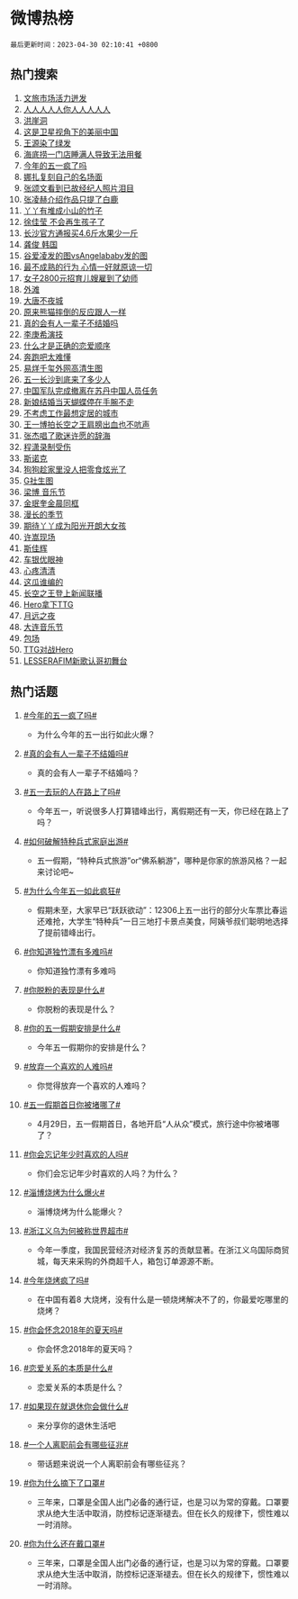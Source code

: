# 微博热榜

`最后更新时间：2023-04-30 02:10:41 +0800`

## 热门搜索

1. [文旅市场活力迸发](https://m.weibo.cn/search?containerid=100103type%3D1%26t%3D10%26q%3D%23%E6%96%87%E6%97%85%E5%B8%82%E5%9C%BA%E6%B4%BB%E5%8A%9B%E8%BF%B8%E5%8F%91%23&stream_entry_id=51&isnewpage=1&extparam=seat%3D1%26c_type%3D51%26dgr%3D0%26cate%3D10103%26filter_type%3Drealtimehot%26stream_entry_id%3D51%26pos%3D0%26display_time%3D1682791839%26pre_seqid%3D168279183954802715345&luicode=10000011&lfid=106003type%253D25%2526t%253D3%2526disable_hot%253D1%2526filter_type%253Drealtimehot)
1. [人人人人人你人人人人人](https://m.weibo.cn/search?containerid=100103type%3D1%26t%3D10%26q%3D%23%E4%BA%BA%E4%BA%BA%E4%BA%BA%E4%BA%BA%E4%BA%BA%E4%BD%A0%E4%BA%BA%E4%BA%BA%E4%BA%BA%E4%BA%BA%E4%BA%BA%23&stream_entry_id=31&isnewpage=1&extparam=seat%3D1%26realpos%3D1%26flag%3D2%26band_rank%3D1%26lcate%3D5001%26stream_entry_id%3D31%26filter_type%3Drealtimehot%26q%3D%2523%25E4%25BA%25BA%25E4%25BA%25BA%25E4%25BA%25BA%25E4%25BA%25BA%25E4%25BA%25BA%25E4%25BD%25A0%25E4%25BA%25BA%25E4%25BA%25BA%25E4%25BA%25BA%25E4%25BA%25BA%25E4%25BA%25BA%2523%26dgr%3D0%26pos%3D0%26cate%3D5001%26c_type%3D31%26display_time%3D1682791839%26pre_seqid%3D168279183954802715345&luicode=10000011&lfid=106003type%253D25%2526t%253D3%2526disable_hot%253D1%2526filter_type%253Drealtimehot)
1. [洪崖洞](https://m.weibo.cn/search?containerid=100103type%3D1%26t%3D10%26q%3D%E6%B4%AA%E5%B4%96%E6%B4%9E&stream_entry_id=31&isnewpage=1&extparam=seat%3D1%26realpos%3D2%26flag%3D2%26band_rank%3D2%26lcate%3D5001%26stream_entry_id%3D31%26filter_type%3Drealtimehot%26q%3D%25E6%25B4%25AA%25E5%25B4%2596%25E6%25B4%259E%26dgr%3D0%26pos%3D1%26cate%3D5001%26c_type%3D31%26display_time%3D1682791839%26pre_seqid%3D168279183954802715345&luicode=10000011&lfid=106003type%253D25%2526t%253D3%2526disable_hot%253D1%2526filter_type%253Drealtimehot)
1. [这是卫星视角下的美丽中国](https://m.weibo.cn/search?containerid=100103type%3D1%26t%3D10%26q%3D%23%E8%BF%99%E6%98%AF%E5%8D%AB%E6%98%9F%E8%A7%86%E8%A7%92%E4%B8%8B%E7%9A%84%E7%BE%8E%E4%B8%BD%E4%B8%AD%E5%9B%BD%23&stream_entry_id=31&isnewpage=1&extparam=seat%3D1%26realpos%3D3%26flag%3D0%26band_rank%3D3%26lcate%3D5001%26stream_entry_id%3D31%26filter_type%3Drealtimehot%26q%3D%2523%25E8%25BF%2599%25E6%2598%25AF%25E5%258D%25AB%25E6%2598%259F%25E8%25A7%2586%25E8%25A7%2592%25E4%25B8%258B%25E7%259A%2584%25E7%25BE%258E%25E4%25B8%25BD%25E4%25B8%25AD%25E5%259B%25BD%2523%26dgr%3D0%26pos%3D2%26cate%3D5001%26c_type%3D31%26display_time%3D1682791839%26pre_seqid%3D168279183954802715345&luicode=10000011&lfid=106003type%253D25%2526t%253D3%2526disable_hot%253D1%2526filter_type%253Drealtimehot)
1. [王源染了绿发](https://m.weibo.cn/search?containerid=100103type%3D1%26t%3D10%26q%3D%23%E7%8E%8B%E6%BA%90%E6%9F%93%E4%BA%86%E7%BB%BF%E5%8F%91%23&stream_entry_id=31&isnewpage=1&extparam=seat%3D1%26realpos%3D4%26flag%3D16%26band_rank%3D4%26lcate%3D5001%26stream_entry_id%3D31%26filter_type%3Drealtimehot%26q%3D%2523%25E7%258E%258B%25E6%25BA%2590%25E6%259F%2593%25E4%25BA%2586%25E7%25BB%25BF%25E5%258F%2591%2523%26dgr%3D0%26pos%3D3%26cate%3D5001%26c_type%3D31%26display_time%3D1682791839%26pre_seqid%3D168279183954802715345&luicode=10000011&lfid=106003type%253D25%2526t%253D3%2526disable_hot%253D1%2526filter_type%253Drealtimehot)
1. [海底捞一门店睡满人导致无法用餐](https://m.weibo.cn/search?containerid=100103type%3D1%26t%3D10%26q%3D%23%E6%B5%B7%E5%BA%95%E6%8D%9E%E4%B8%80%E9%97%A8%E5%BA%97%E7%9D%A1%E6%BB%A1%E4%BA%BA%E5%AF%BC%E8%87%B4%E6%97%A0%E6%B3%95%E7%94%A8%E9%A4%90%23&stream_entry_id=31&isnewpage=1&extparam=seat%3D1%26realpos%3D5%26flag%3D2%26band_rank%3D5%26lcate%3D5001%26stream_entry_id%3D31%26filter_type%3Drealtimehot%26q%3D%2523%25E6%25B5%25B7%25E5%25BA%2595%25E6%258D%259E%25E4%25B8%2580%25E9%2597%25A8%25E5%25BA%2597%25E7%259D%25A1%25E6%25BB%25A1%25E4%25BA%25BA%25E5%25AF%25BC%25E8%2587%25B4%25E6%2597%25A0%25E6%25B3%2595%25E7%2594%25A8%25E9%25A4%2590%2523%26dgr%3D0%26pos%3D4%26cate%3D5001%26c_type%3D31%26display_time%3D1682791839%26pre_seqid%3D168279183954802715345&luicode=10000011&lfid=106003type%253D25%2526t%253D3%2526disable_hot%253D1%2526filter_type%253Drealtimehot)
1. [今年的五一疯了吗](https://m.weibo.cn/search?containerid=100103type%3D1%26t%3D10%26q%3D%23%E4%BB%8A%E5%B9%B4%E7%9A%84%E4%BA%94%E4%B8%80%E7%96%AF%E4%BA%86%E5%90%97%23&stream_entry_id=31&isnewpage=1&extparam=seat%3D1%26realpos%3D6%26flag%3D16%26band_rank%3D6%26lcate%3D5001%26stream_entry_id%3D31%26filter_type%3Drealtimehot%26q%3D%2523%25E4%25BB%258A%25E5%25B9%25B4%25E7%259A%2584%25E4%25BA%2594%25E4%25B8%2580%25E7%2596%25AF%25E4%25BA%2586%25E5%2590%2597%2523%26dgr%3D0%26pos%3D5%26cate%3D5001%26c_type%3D31%26display_time%3D1682791839%26pre_seqid%3D168279183954802715345&luicode=10000011&lfid=106003type%253D25%2526t%253D3%2526disable_hot%253D1%2526filter_type%253Drealtimehot)
1. [娜扎复刻自己的名场面](https://m.weibo.cn/search?containerid=100103type%3D1%26t%3D10%26q%3D%23%E5%A8%9C%E6%89%8E%E5%A4%8D%E5%88%BB%E8%87%AA%E5%B7%B1%E7%9A%84%E5%90%8D%E5%9C%BA%E9%9D%A2%23&stream_entry_id=31&isnewpage=1&extparam=seat%3D1%26realpos%3D7%26flag%3D16%26band_rank%3D7%26lcate%3D5001%26stream_entry_id%3D31%26filter_type%3Drealtimehot%26q%3D%2523%25E5%25A8%259C%25E6%2589%258E%25E5%25A4%258D%25E5%2588%25BB%25E8%2587%25AA%25E5%25B7%25B1%25E7%259A%2584%25E5%2590%258D%25E5%259C%25BA%25E9%259D%25A2%2523%26dgr%3D0%26pos%3D6%26cate%3D5001%26c_type%3D31%26display_time%3D1682791839%26pre_seqid%3D168279183954802715345&luicode=10000011&lfid=106003type%253D25%2526t%253D3%2526disable_hot%253D1%2526filter_type%253Drealtimehot)
1. [张颂文看到已故经纪人照片泪目](https://m.weibo.cn/search?containerid=100103type%3D1%26t%3D10%26q%3D%23%E5%BC%A0%E9%A2%82%E6%96%87%E7%9C%8B%E5%88%B0%E5%B7%B2%E6%95%85%E7%BB%8F%E7%BA%AA%E4%BA%BA%E7%85%A7%E7%89%87%E6%B3%AA%E7%9B%AE%23&stream_entry_id=31&isnewpage=1&extparam=seat%3D1%26realpos%3D8%26flag%3D2%26band_rank%3D8%26lcate%3D5001%26stream_entry_id%3D31%26filter_type%3Drealtimehot%26q%3D%2523%25E5%25BC%25A0%25E9%25A2%2582%25E6%2596%2587%25E7%259C%258B%25E5%2588%25B0%25E5%25B7%25B2%25E6%2595%2585%25E7%25BB%258F%25E7%25BA%25AA%25E4%25BA%25BA%25E7%2585%25A7%25E7%2589%2587%25E6%25B3%25AA%25E7%259B%25AE%2523%26dgr%3D0%26pos%3D7%26cate%3D5001%26c_type%3D31%26display_time%3D1682791839%26pre_seqid%3D168279183954802715345&luicode=10000011&lfid=106003type%253D25%2526t%253D3%2526disable_hot%253D1%2526filter_type%253Drealtimehot)
1. [张凌赫介绍作品只提了白鹿](https://m.weibo.cn/search?containerid=100103type%3D1%26t%3D10%26q%3D%23%E5%BC%A0%E5%87%8C%E8%B5%AB%E4%BB%8B%E7%BB%8D%E4%BD%9C%E5%93%81%E5%8F%AA%E6%8F%90%E4%BA%86%E7%99%BD%E9%B9%BF%23&stream_entry_id=31&isnewpage=1&extparam=seat%3D1%26realpos%3D9%26flag%3D0%26band_rank%3D9%26lcate%3D5001%26stream_entry_id%3D31%26filter_type%3Drealtimehot%26q%3D%2523%25E5%25BC%25A0%25E5%2587%258C%25E8%25B5%25AB%25E4%25BB%258B%25E7%25BB%258D%25E4%25BD%259C%25E5%2593%2581%25E5%258F%25AA%25E6%258F%2590%25E4%25BA%2586%25E7%2599%25BD%25E9%25B9%25BF%2523%26dgr%3D0%26pos%3D8%26cate%3D5001%26c_type%3D31%26display_time%3D1682791839%26pre_seqid%3D168279183954802715345&luicode=10000011&lfid=106003type%253D25%2526t%253D3%2526disable_hot%253D1%2526filter_type%253Drealtimehot)
1. [丫丫有堆成小山的竹子](https://m.weibo.cn/search?containerid=100103type%3D1%26t%3D10%26q%3D%23%E4%B8%AB%E4%B8%AB%E6%9C%89%E5%A0%86%E6%88%90%E5%B0%8F%E5%B1%B1%E7%9A%84%E7%AB%B9%E5%AD%90%23&stream_entry_id=31&isnewpage=1&extparam=seat%3D1%26realpos%3D10%26flag%3D0%26band_rank%3D10%26lcate%3D5001%26stream_entry_id%3D31%26filter_type%3Drealtimehot%26q%3D%2523%25E4%25B8%25AB%25E4%25B8%25AB%25E6%259C%2589%25E5%25A0%2586%25E6%2588%2590%25E5%25B0%258F%25E5%25B1%25B1%25E7%259A%2584%25E7%25AB%25B9%25E5%25AD%2590%2523%26dgr%3D0%26pos%3D9%26cate%3D5001%26c_type%3D31%26display_time%3D1682791839%26pre_seqid%3D168279183954802715345&luicode=10000011&lfid=106003type%253D25%2526t%253D3%2526disable_hot%253D1%2526filter_type%253Drealtimehot)
1. [徐佳莹 不会再生孩子了](https://m.weibo.cn/search?containerid=100103type%3D1%26t%3D10%26q%3D%E5%BE%90%E4%BD%B3%E8%8E%B9+%E4%B8%8D%E4%BC%9A%E5%86%8D%E7%94%9F%E5%AD%A9%E5%AD%90%E4%BA%86&stream_entry_id=31&isnewpage=1&extparam=seat%3D1%26realpos%3D11%26flag%3D2%26band_rank%3D11%26lcate%3D5001%26stream_entry_id%3D31%26filter_type%3Drealtimehot%26q%3D%25E5%25BE%2590%25E4%25BD%25B3%25E8%258E%25B9%2520%25E4%25B8%258D%25E4%25BC%259A%25E5%2586%258D%25E7%2594%259F%25E5%25AD%25A9%25E5%25AD%2590%25E4%25BA%2586%26dgr%3D0%26pos%3D10%26cate%3D5001%26c_type%3D31%26display_time%3D1682791839%26pre_seqid%3D168279183954802715345&luicode=10000011&lfid=106003type%253D25%2526t%253D3%2526disable_hot%253D1%2526filter_type%253Drealtimehot)
1. [长沙官方通报买4.6斤水果少一斤](https://m.weibo.cn/search?containerid=100103type%3D1%26t%3D10%26q%3D%23%E9%95%BF%E6%B2%99%E5%AE%98%E6%96%B9%E9%80%9A%E6%8A%A5%E4%B9%B04.6%E6%96%A4%E6%B0%B4%E6%9E%9C%E5%B0%91%E4%B8%80%E6%96%A4%23&stream_entry_id=31&isnewpage=1&extparam=seat%3D1%26realpos%3D12%26flag%3D1%26band_rank%3D12%26lcate%3D5001%26stream_entry_id%3D31%26filter_type%3Drealtimehot%26q%3D%2523%25E9%2595%25BF%25E6%25B2%2599%25E5%25AE%2598%25E6%2596%25B9%25E9%2580%259A%25E6%258A%25A5%25E4%25B9%25B04.6%25E6%2596%25A4%25E6%25B0%25B4%25E6%259E%259C%25E5%25B0%2591%25E4%25B8%2580%25E6%2596%25A4%2523%26dgr%3D0%26pos%3D11%26cate%3D5001%26c_type%3D31%26display_time%3D1682791839%26pre_seqid%3D168279183954802715345&luicode=10000011&lfid=106003type%253D25%2526t%253D3%2526disable_hot%253D1%2526filter_type%253Drealtimehot)
1. [龚俊 韩国](https://m.weibo.cn/search?containerid=100103type%3D1%26t%3D10%26q%3D%E9%BE%9A%E4%BF%8A+%E9%9F%A9%E5%9B%BD&stream_entry_id=31&isnewpage=1&extparam=seat%3D1%26realpos%3D13%26flag%3D0%26band_rank%3D13%26lcate%3D5001%26stream_entry_id%3D31%26filter_type%3Drealtimehot%26q%3D%25E9%25BE%259A%25E4%25BF%258A%2520%25E9%259F%25A9%25E5%259B%25BD%26dgr%3D0%26pos%3D12%26cate%3D5001%26c_type%3D31%26display_time%3D1682791839%26pre_seqid%3D168279183954802715345&luicode=10000011&lfid=106003type%253D25%2526t%253D3%2526disable_hot%253D1%2526filter_type%253Drealtimehot)
1. [谷爱凌发的图vsAngelababy发的图](https://m.weibo.cn/search?containerid=100103type%3D1%26t%3D10%26q%3D%23%E8%B0%B7%E7%88%B1%E5%87%8C%E5%8F%91%E7%9A%84%E5%9B%BEvsAngelababy%E5%8F%91%E7%9A%84%E5%9B%BE%23&stream_entry_id=31&isnewpage=1&extparam=seat%3D1%26realpos%3D14%26flag%3D0%26band_rank%3D14%26lcate%3D5001%26stream_entry_id%3D31%26filter_type%3Drealtimehot%26q%3D%2523%25E8%25B0%25B7%25E7%2588%25B1%25E5%2587%258C%25E5%258F%2591%25E7%259A%2584%25E5%259B%25BEvsAngelababy%25E5%258F%2591%25E7%259A%2584%25E5%259B%25BE%2523%26dgr%3D0%26pos%3D13%26cate%3D5001%26c_type%3D31%26display_time%3D1682791839%26pre_seqid%3D168279183954802715345&luicode=10000011&lfid=106003type%253D25%2526t%253D3%2526disable_hot%253D1%2526filter_type%253Drealtimehot)
1. [最不成熟的行为 心情一好就原谅一切](https://m.weibo.cn/search?containerid=100103type%3D1%26t%3D10%26q%3D%E6%9C%80%E4%B8%8D%E6%88%90%E7%86%9F%E7%9A%84%E8%A1%8C%E4%B8%BA+%E5%BF%83%E6%83%85%E4%B8%80%E5%A5%BD%E5%B0%B1%E5%8E%9F%E8%B0%85%E4%B8%80%E5%88%87&stream_entry_id=31&isnewpage=1&extparam=seat%3D1%26realpos%3D15%26flag%3D0%26band_rank%3D15%26lcate%3D5001%26stream_entry_id%3D31%26filter_type%3Drealtimehot%26q%3D%25E6%259C%2580%25E4%25B8%258D%25E6%2588%2590%25E7%2586%259F%25E7%259A%2584%25E8%25A1%258C%25E4%25B8%25BA%2520%25E5%25BF%2583%25E6%2583%2585%25E4%25B8%2580%25E5%25A5%25BD%25E5%25B0%25B1%25E5%258E%259F%25E8%25B0%2585%25E4%25B8%2580%25E5%2588%2587%26dgr%3D0%26pos%3D14%26cate%3D5001%26c_type%3D31%26display_time%3D1682791839%26pre_seqid%3D168279183954802715345&luicode=10000011&lfid=106003type%253D25%2526t%253D3%2526disable_hot%253D1%2526filter_type%253Drealtimehot)
1. [女子2800元招育儿嫂雇到了幼师](https://m.weibo.cn/search?containerid=100103type%3D1%26t%3D10%26q%3D%23%E5%A5%B3%E5%AD%902800%E5%85%83%E6%8B%9B%E8%82%B2%E5%84%BF%E5%AB%82%E9%9B%87%E5%88%B0%E4%BA%86%E5%B9%BC%E5%B8%88%23&stream_entry_id=31&isnewpage=1&extparam=seat%3D1%26realpos%3D16%26flag%3D0%26band_rank%3D16%26lcate%3D5001%26stream_entry_id%3D31%26filter_type%3Drealtimehot%26q%3D%2523%25E5%25A5%25B3%25E5%25AD%25902800%25E5%2585%2583%25E6%258B%259B%25E8%2582%25B2%25E5%2584%25BF%25E5%25AB%2582%25E9%259B%2587%25E5%2588%25B0%25E4%25BA%2586%25E5%25B9%25BC%25E5%25B8%2588%2523%26dgr%3D0%26pos%3D15%26cate%3D5001%26c_type%3D31%26display_time%3D1682791839%26pre_seqid%3D168279183954802715345&luicode=10000011&lfid=106003type%253D25%2526t%253D3%2526disable_hot%253D1%2526filter_type%253Drealtimehot)
1. [外滩](https://m.weibo.cn/search?containerid=100103type%3D1%26t%3D10%26q%3D%E5%A4%96%E6%BB%A9&stream_entry_id=31&isnewpage=1&extparam=seat%3D1%26realpos%3D17%26flag%3D0%26band_rank%3D17%26lcate%3D5001%26stream_entry_id%3D31%26filter_type%3Drealtimehot%26q%3D%25E5%25A4%2596%25E6%25BB%25A9%26dgr%3D0%26pos%3D16%26cate%3D5001%26c_type%3D31%26display_time%3D1682791839%26pre_seqid%3D168279183954802715345&luicode=10000011&lfid=106003type%253D25%2526t%253D3%2526disable_hot%253D1%2526filter_type%253Drealtimehot)
1. [大唐不夜城](https://m.weibo.cn/search?containerid=100103type%3D1%26t%3D10%26q%3D%E5%A4%A7%E5%94%90%E4%B8%8D%E5%A4%9C%E5%9F%8E&stream_entry_id=31&isnewpage=1&extparam=seat%3D1%26realpos%3D18%26flag%3D0%26band_rank%3D18%26lcate%3D5001%26stream_entry_id%3D31%26filter_type%3Drealtimehot%26q%3D%25E5%25A4%25A7%25E5%2594%2590%25E4%25B8%258D%25E5%25A4%259C%25E5%259F%258E%26dgr%3D0%26pos%3D17%26cate%3D5001%26c_type%3D31%26display_time%3D1682791839%26pre_seqid%3D168279183954802715345&luicode=10000011&lfid=106003type%253D25%2526t%253D3%2526disable_hot%253D1%2526filter_type%253Drealtimehot)
1. [原来熊猫摔倒的反应跟人一样](https://m.weibo.cn/search?containerid=100103type%3D1%26t%3D10%26q%3D%E5%8E%9F%E6%9D%A5%E7%86%8A%E7%8C%AB%E6%91%94%E5%80%92%E7%9A%84%E5%8F%8D%E5%BA%94%E8%B7%9F%E4%BA%BA%E4%B8%80%E6%A0%B7&stream_entry_id=31&isnewpage=1&extparam=seat%3D1%26realpos%3D19%26flag%3D0%26band_rank%3D19%26lcate%3D5001%26stream_entry_id%3D31%26filter_type%3Drealtimehot%26q%3D%25E5%258E%259F%25E6%259D%25A5%25E7%2586%258A%25E7%258C%25AB%25E6%2591%2594%25E5%2580%2592%25E7%259A%2584%25E5%258F%258D%25E5%25BA%2594%25E8%25B7%259F%25E4%25BA%25BA%25E4%25B8%2580%25E6%25A0%25B7%26dgr%3D0%26pos%3D18%26cate%3D5001%26c_type%3D31%26display_time%3D1682791839%26pre_seqid%3D168279183954802715345&luicode=10000011&lfid=106003type%253D25%2526t%253D3%2526disable_hot%253D1%2526filter_type%253Drealtimehot)
1. [真的会有人一辈子不结婚吗](https://m.weibo.cn/search?containerid=100103type%3D1%26t%3D10%26q%3D%23%E7%9C%9F%E7%9A%84%E4%BC%9A%E6%9C%89%E4%BA%BA%E4%B8%80%E8%BE%88%E5%AD%90%E4%B8%8D%E7%BB%93%E5%A9%9A%E5%90%97%23&stream_entry_id=31&isnewpage=1&extparam=seat%3D1%26realpos%3D20%26flag%3D0%26band_rank%3D20%26lcate%3D5001%26stream_entry_id%3D31%26filter_type%3Drealtimehot%26q%3D%2523%25E7%259C%259F%25E7%259A%2584%25E4%25BC%259A%25E6%259C%2589%25E4%25BA%25BA%25E4%25B8%2580%25E8%25BE%2588%25E5%25AD%2590%25E4%25B8%258D%25E7%25BB%2593%25E5%25A9%259A%25E5%2590%2597%2523%26dgr%3D0%26pos%3D19%26cate%3D5001%26c_type%3D31%26display_time%3D1682791839%26pre_seqid%3D168279183954802715345&luicode=10000011&lfid=106003type%253D25%2526t%253D3%2526disable_hot%253D1%2526filter_type%253Drealtimehot)
1. [李庚希演技](https://m.weibo.cn/search?containerid=100103type%3D1%26t%3D10%26q%3D%E6%9D%8E%E5%BA%9A%E5%B8%8C%E6%BC%94%E6%8A%80&stream_entry_id=31&isnewpage=1&extparam=seat%3D1%26realpos%3D21%26flag%3D0%26band_rank%3D21%26lcate%3D5001%26stream_entry_id%3D31%26filter_type%3Drealtimehot%26q%3D%25E6%259D%258E%25E5%25BA%259A%25E5%25B8%258C%25E6%25BC%2594%25E6%258A%2580%26dgr%3D0%26pos%3D20%26cate%3D5001%26c_type%3D31%26display_time%3D1682791839%26pre_seqid%3D168279183954802715345&luicode=10000011&lfid=106003type%253D25%2526t%253D3%2526disable_hot%253D1%2526filter_type%253Drealtimehot)
1. [什么才是正确的恋爱顺序](https://m.weibo.cn/search?containerid=100103type%3D1%26t%3D10%26q%3D%23%E4%BB%80%E4%B9%88%E6%89%8D%E6%98%AF%E6%AD%A3%E7%A1%AE%E7%9A%84%E6%81%8B%E7%88%B1%E9%A1%BA%E5%BA%8F%23&stream_entry_id=31&isnewpage=1&extparam=seat%3D1%26realpos%3D22%26flag%3D0%26band_rank%3D22%26lcate%3D5001%26stream_entry_id%3D31%26filter_type%3Drealtimehot%26q%3D%2523%25E4%25BB%2580%25E4%25B9%2588%25E6%2589%258D%25E6%2598%25AF%25E6%25AD%25A3%25E7%25A1%25AE%25E7%259A%2584%25E6%2581%258B%25E7%2588%25B1%25E9%25A1%25BA%25E5%25BA%258F%2523%26dgr%3D0%26pos%3D21%26cate%3D5001%26c_type%3D31%26display_time%3D1682791839%26pre_seqid%3D168279183954802715345&luicode=10000011&lfid=106003type%253D25%2526t%253D3%2526disable_hot%253D1%2526filter_type%253Drealtimehot)
1. [奔跑吧太难懂](https://m.weibo.cn/search?containerid=100103type%3D1%26t%3D10%26q%3D%23%E5%A5%94%E8%B7%91%E5%90%A7%E5%A4%AA%E9%9A%BE%E6%87%82%23&stream_entry_id=31&isnewpage=1&extparam=seat%3D1%26realpos%3D23%26flag%3D0%26band_rank%3D23%26lcate%3D5001%26stream_entry_id%3D31%26filter_type%3Drealtimehot%26q%3D%2523%25E5%25A5%2594%25E8%25B7%2591%25E5%2590%25A7%25E5%25A4%25AA%25E9%259A%25BE%25E6%2587%2582%2523%26dgr%3D0%26pos%3D22%26cate%3D5001%26c_type%3D31%26display_time%3D1682791839%26pre_seqid%3D168279183954802715345&luicode=10000011&lfid=106003type%253D25%2526t%253D3%2526disable_hot%253D1%2526filter_type%253Drealtimehot)
1. [易烊千玺外网高清生图](https://m.weibo.cn/search?containerid=100103type%3D1%26t%3D10%26q%3D%23%E6%98%93%E7%83%8A%E5%8D%83%E7%8E%BA%E5%A4%96%E7%BD%91%E9%AB%98%E6%B8%85%E7%94%9F%E5%9B%BE%23&stream_entry_id=31&isnewpage=1&extparam=seat%3D1%26realpos%3D24%26flag%3D0%26band_rank%3D24%26lcate%3D5001%26stream_entry_id%3D31%26filter_type%3Drealtimehot%26q%3D%2523%25E6%2598%2593%25E7%2583%258A%25E5%258D%2583%25E7%258E%25BA%25E5%25A4%2596%25E7%25BD%2591%25E9%25AB%2598%25E6%25B8%2585%25E7%2594%259F%25E5%259B%25BE%2523%26dgr%3D0%26pos%3D23%26cate%3D5001%26c_type%3D31%26display_time%3D1682791839%26pre_seqid%3D168279183954802715345&luicode=10000011&lfid=106003type%253D25%2526t%253D3%2526disable_hot%253D1%2526filter_type%253Drealtimehot)
1. [五一长沙到底来了多少人](https://m.weibo.cn/search?containerid=100103type%3D1%26t%3D10%26q%3D%23%E4%BA%94%E4%B8%80%E9%95%BF%E6%B2%99%E5%88%B0%E5%BA%95%E6%9D%A5%E4%BA%86%E5%A4%9A%E5%B0%91%E4%BA%BA%23&stream_entry_id=31&isnewpage=1&extparam=seat%3D1%26realpos%3D25%26flag%3D0%26band_rank%3D25%26lcate%3D5001%26stream_entry_id%3D31%26filter_type%3Drealtimehot%26q%3D%2523%25E4%25BA%2594%25E4%25B8%2580%25E9%2595%25BF%25E6%25B2%2599%25E5%2588%25B0%25E5%25BA%2595%25E6%259D%25A5%25E4%25BA%2586%25E5%25A4%259A%25E5%25B0%2591%25E4%25BA%25BA%2523%26dgr%3D0%26pos%3D24%26cate%3D5001%26c_type%3D31%26display_time%3D1682791839%26pre_seqid%3D168279183954802715345&luicode=10000011&lfid=106003type%253D25%2526t%253D3%2526disable_hot%253D1%2526filter_type%253Drealtimehot)
1. [中国军队完成撤离在苏丹中国人员任务](https://m.weibo.cn/search?containerid=100103type%3D1%26t%3D10%26q%3D%23%E4%B8%AD%E5%9B%BD%E5%86%9B%E9%98%9F%E5%AE%8C%E6%88%90%E6%92%A4%E7%A6%BB%E5%9C%A8%E8%8B%8F%E4%B8%B9%E4%B8%AD%E5%9B%BD%E4%BA%BA%E5%91%98%E4%BB%BB%E5%8A%A1%23&stream_entry_id=31&isnewpage=1&extparam=seat%3D1%26realpos%3D26%26flag%3D0%26band_rank%3D26%26lcate%3D5001%26stream_entry_id%3D31%26filter_type%3Drealtimehot%26q%3D%2523%25E4%25B8%25AD%25E5%259B%25BD%25E5%2586%259B%25E9%2598%259F%25E5%25AE%258C%25E6%2588%2590%25E6%2592%25A4%25E7%25A6%25BB%25E5%259C%25A8%25E8%258B%258F%25E4%25B8%25B9%25E4%25B8%25AD%25E5%259B%25BD%25E4%25BA%25BA%25E5%2591%2598%25E4%25BB%25BB%25E5%258A%25A1%2523%26dgr%3D0%26pos%3D25%26cate%3D5001%26c_type%3D31%26display_time%3D1682791839%26pre_seqid%3D168279183954802715345&luicode=10000011&lfid=106003type%253D25%2526t%253D3%2526disable_hot%253D1%2526filter_type%253Drealtimehot)
1. [新娘结婚当天蝴蝶停在手腕不走](https://m.weibo.cn/search?containerid=100103type%3D1%26t%3D10%26q%3D%23%E6%96%B0%E5%A8%98%E7%BB%93%E5%A9%9A%E5%BD%93%E5%A4%A9%E8%9D%B4%E8%9D%B6%E5%81%9C%E5%9C%A8%E6%89%8B%E8%85%95%E4%B8%8D%E8%B5%B0%23&stream_entry_id=31&isnewpage=1&extparam=seat%3D1%26realpos%3D27%26flag%3D0%26band_rank%3D27%26lcate%3D5001%26stream_entry_id%3D31%26filter_type%3Drealtimehot%26q%3D%2523%25E6%2596%25B0%25E5%25A8%2598%25E7%25BB%2593%25E5%25A9%259A%25E5%25BD%2593%25E5%25A4%25A9%25E8%259D%25B4%25E8%259D%25B6%25E5%2581%259C%25E5%259C%25A8%25E6%2589%258B%25E8%2585%2595%25E4%25B8%258D%25E8%25B5%25B0%2523%26dgr%3D0%26pos%3D26%26cate%3D5001%26c_type%3D31%26display_time%3D1682791839%26pre_seqid%3D168279183954802715345&luicode=10000011&lfid=106003type%253D25%2526t%253D3%2526disable_hot%253D1%2526filter_type%253Drealtimehot)
1. [不考虑工作最想定居的城市](https://m.weibo.cn/search?containerid=100103type%3D1%26t%3D10%26q%3D%23%E4%B8%8D%E8%80%83%E8%99%91%E5%B7%A5%E4%BD%9C%E6%9C%80%E6%83%B3%E5%AE%9A%E5%B1%85%E7%9A%84%E5%9F%8E%E5%B8%82%23&stream_entry_id=31&isnewpage=1&extparam=seat%3D1%26realpos%3D28%26flag%3D0%26band_rank%3D28%26lcate%3D5001%26stream_entry_id%3D31%26filter_type%3Drealtimehot%26q%3D%2523%25E4%25B8%258D%25E8%2580%2583%25E8%2599%2591%25E5%25B7%25A5%25E4%25BD%259C%25E6%259C%2580%25E6%2583%25B3%25E5%25AE%259A%25E5%25B1%2585%25E7%259A%2584%25E5%259F%258E%25E5%25B8%2582%2523%26dgr%3D0%26pos%3D27%26cate%3D5001%26c_type%3D31%26display_time%3D1682791839%26pre_seqid%3D168279183954802715345&luicode=10000011&lfid=106003type%253D25%2526t%253D3%2526disable_hot%253D1%2526filter_type%253Drealtimehot)
1. [王一博拍长空之王肩膀出血也不吭声](https://m.weibo.cn/search?containerid=100103type%3D1%26t%3D10%26q%3D%23%E7%8E%8B%E4%B8%80%E5%8D%9A%E6%8B%8D%E9%95%BF%E7%A9%BA%E4%B9%8B%E7%8E%8B%E8%82%A9%E8%86%80%E5%87%BA%E8%A1%80%E4%B9%9F%E4%B8%8D%E5%90%AD%E5%A3%B0%23&stream_entry_id=31&isnewpage=1&extparam=seat%3D1%26realpos%3D29%26flag%3D1%26band_rank%3D29%26lcate%3D5001%26stream_entry_id%3D31%26filter_type%3Drealtimehot%26q%3D%2523%25E7%258E%258B%25E4%25B8%2580%25E5%258D%259A%25E6%258B%258D%25E9%2595%25BF%25E7%25A9%25BA%25E4%25B9%258B%25E7%258E%258B%25E8%2582%25A9%25E8%2586%2580%25E5%2587%25BA%25E8%25A1%2580%25E4%25B9%259F%25E4%25B8%258D%25E5%2590%25AD%25E5%25A3%25B0%2523%26dgr%3D0%26pos%3D28%26cate%3D5001%26c_type%3D31%26display_time%3D1682791839%26pre_seqid%3D168279183954802715345&luicode=10000011&lfid=106003type%253D25%2526t%253D3%2526disable_hot%253D1%2526filter_type%253Drealtimehot)
1. [张杰唱了歌迷许愿的辞海](https://m.weibo.cn/search?containerid=100103type%3D1%26t%3D10%26q%3D%23%E5%BC%A0%E6%9D%B0%E5%94%B1%E4%BA%86%E6%AD%8C%E8%BF%B7%E8%AE%B8%E6%84%BF%E7%9A%84%E8%BE%9E%E6%B5%B7%23&stream_entry_id=31&isnewpage=1&extparam=seat%3D1%26realpos%3D30%26flag%3D0%26band_rank%3D30%26lcate%3D5001%26stream_entry_id%3D31%26filter_type%3Drealtimehot%26q%3D%2523%25E5%25BC%25A0%25E6%259D%25B0%25E5%2594%25B1%25E4%25BA%2586%25E6%25AD%258C%25E8%25BF%25B7%25E8%25AE%25B8%25E6%2584%25BF%25E7%259A%2584%25E8%25BE%259E%25E6%25B5%25B7%2523%26dgr%3D0%26pos%3D29%26cate%3D5001%26c_type%3D31%26display_time%3D1682791839%26pre_seqid%3D168279183954802715345&luicode=10000011&lfid=106003type%253D25%2526t%253D3%2526disable_hot%253D1%2526filter_type%253Drealtimehot)
1. [程潇录制受伤](https://m.weibo.cn/search?containerid=100103type%3D1%26t%3D10%26q%3D%E7%A8%8B%E6%BD%87%E5%BD%95%E5%88%B6%E5%8F%97%E4%BC%A4&stream_entry_id=31&isnewpage=1&extparam=seat%3D1%26realpos%3D31%26flag%3D0%26band_rank%3D31%26lcate%3D5001%26stream_entry_id%3D31%26filter_type%3Drealtimehot%26q%3D%25E7%25A8%258B%25E6%25BD%2587%25E5%25BD%2595%25E5%2588%25B6%25E5%258F%2597%25E4%25BC%25A4%26dgr%3D0%26pos%3D30%26cate%3D5001%26c_type%3D31%26display_time%3D1682791839%26pre_seqid%3D168279183954802715345&luicode=10000011&lfid=106003type%253D25%2526t%253D3%2526disable_hot%253D1%2526filter_type%253Drealtimehot)
1. [斯诺克](https://m.weibo.cn/search?containerid=100103type%3D1%26t%3D10%26q%3D%E6%96%AF%E8%AF%BA%E5%85%8B&stream_entry_id=31&isnewpage=1&extparam=seat%3D1%26realpos%3D32%26flag%3D0%26band_rank%3D32%26lcate%3D5001%26stream_entry_id%3D31%26filter_type%3Drealtimehot%26q%3D%25E6%2596%25AF%25E8%25AF%25BA%25E5%2585%258B%26dgr%3D0%26pos%3D31%26cate%3D5001%26c_type%3D31%26display_time%3D1682791839%26pre_seqid%3D168279183954802715345&luicode=10000011&lfid=106003type%253D25%2526t%253D3%2526disable_hot%253D1%2526filter_type%253Drealtimehot)
1. [狗狗趁家里没人把零食炫光了](https://m.weibo.cn/search?containerid=100103type%3D1%26t%3D10%26q%3D%E7%8B%97%E7%8B%97%E8%B6%81%E5%AE%B6%E9%87%8C%E6%B2%A1%E4%BA%BA%E6%8A%8A%E9%9B%B6%E9%A3%9F%E7%82%AB%E5%85%89%E4%BA%86&stream_entry_id=31&isnewpage=1&extparam=seat%3D1%26realpos%3D33%26flag%3D0%26band_rank%3D33%26lcate%3D5001%26stream_entry_id%3D31%26filter_type%3Drealtimehot%26q%3D%25E7%258B%2597%25E7%258B%2597%25E8%25B6%2581%25E5%25AE%25B6%25E9%2587%258C%25E6%25B2%25A1%25E4%25BA%25BA%25E6%258A%258A%25E9%259B%25B6%25E9%25A3%259F%25E7%2582%25AB%25E5%2585%2589%25E4%25BA%2586%26dgr%3D0%26pos%3D32%26cate%3D5001%26c_type%3D31%26display_time%3D1682791839%26pre_seqid%3D168279183954802715345&luicode=10000011&lfid=106003type%253D25%2526t%253D3%2526disable_hot%253D1%2526filter_type%253Drealtimehot)
1. [G社生图](https://m.weibo.cn/search?containerid=100103type%3D1%26t%3D10%26q%3DG%E7%A4%BE%E7%94%9F%E5%9B%BE&stream_entry_id=31&isnewpage=1&extparam=seat%3D1%26realpos%3D34%26flag%3D0%26band_rank%3D34%26lcate%3D5001%26stream_entry_id%3D31%26filter_type%3Drealtimehot%26q%3DG%25E7%25A4%25BE%25E7%2594%259F%25E5%259B%25BE%26dgr%3D0%26pos%3D33%26cate%3D5001%26c_type%3D31%26display_time%3D1682791839%26pre_seqid%3D168279183954802715345&luicode=10000011&lfid=106003type%253D25%2526t%253D3%2526disable_hot%253D1%2526filter_type%253Drealtimehot)
1. [梁博 音乐节](https://m.weibo.cn/search?containerid=100103type%3D1%26t%3D10%26q%3D%E6%A2%81%E5%8D%9A+%E9%9F%B3%E4%B9%90%E8%8A%82&stream_entry_id=31&isnewpage=1&extparam=seat%3D1%26realpos%3D35%26flag%3D0%26band_rank%3D35%26lcate%3D5001%26stream_entry_id%3D31%26filter_type%3Drealtimehot%26q%3D%25E6%25A2%2581%25E5%258D%259A%2520%25E9%259F%25B3%25E4%25B9%2590%25E8%258A%2582%26dgr%3D0%26pos%3D34%26cate%3D5001%26c_type%3D31%26display_time%3D1682791839%26pre_seqid%3D168279183954802715345&luicode=10000011&lfid=106003type%253D25%2526t%253D3%2526disable_hot%253D1%2526filter_type%253Drealtimehot)
1. [金珉奎金晨同框](https://m.weibo.cn/search?containerid=100103type%3D1%26t%3D10%26q%3D%23%E9%87%91%E7%8F%89%E5%A5%8E%E9%87%91%E6%99%A8%E5%90%8C%E6%A1%86%23&stream_entry_id=31&isnewpage=1&extparam=seat%3D1%26realpos%3D36%26flag%3D0%26band_rank%3D36%26lcate%3D5001%26stream_entry_id%3D31%26filter_type%3Drealtimehot%26q%3D%2523%25E9%2587%2591%25E7%258F%2589%25E5%25A5%258E%25E9%2587%2591%25E6%2599%25A8%25E5%2590%258C%25E6%25A1%2586%2523%26dgr%3D0%26pos%3D35%26cate%3D5001%26c_type%3D31%26display_time%3D1682791839%26pre_seqid%3D168279183954802715345&luicode=10000011&lfid=106003type%253D25%2526t%253D3%2526disable_hot%253D1%2526filter_type%253Drealtimehot)
1. [漫长的季节](https://m.weibo.cn/search?containerid=100103type%3D1%26t%3D10%26q%3D%E6%BC%AB%E9%95%BF%E7%9A%84%E5%AD%A3%E8%8A%82&stream_entry_id=31&isnewpage=1&extparam=seat%3D1%26realpos%3D37%26flag%3D0%26band_rank%3D37%26lcate%3D5001%26stream_entry_id%3D31%26filter_type%3Drealtimehot%26q%3D%25E6%25BC%25AB%25E9%2595%25BF%25E7%259A%2584%25E5%25AD%25A3%25E8%258A%2582%26dgr%3D0%26pos%3D36%26cate%3D5001%26c_type%3D31%26display_time%3D1682791839%26pre_seqid%3D168279183954802715345&luicode=10000011&lfid=106003type%253D25%2526t%253D3%2526disable_hot%253D1%2526filter_type%253Drealtimehot)
1. [期待丫丫成为阳光开朗大女孩](https://m.weibo.cn/search?containerid=100103type%3D1%26t%3D10%26q%3D%23%E6%9C%9F%E5%BE%85%E4%B8%AB%E4%B8%AB%E6%88%90%E4%B8%BA%E9%98%B3%E5%85%89%E5%BC%80%E6%9C%97%E5%A4%A7%E5%A5%B3%E5%AD%A9%23&stream_entry_id=31&isnewpage=1&extparam=seat%3D1%26realpos%3D38%26flag%3D0%26band_rank%3D38%26lcate%3D5001%26stream_entry_id%3D31%26filter_type%3Drealtimehot%26q%3D%2523%25E6%259C%259F%25E5%25BE%2585%25E4%25B8%25AB%25E4%25B8%25AB%25E6%2588%2590%25E4%25B8%25BA%25E9%2598%25B3%25E5%2585%2589%25E5%25BC%2580%25E6%259C%2597%25E5%25A4%25A7%25E5%25A5%25B3%25E5%25AD%25A9%2523%26dgr%3D0%26pos%3D37%26cate%3D5001%26c_type%3D31%26display_time%3D1682791839%26pre_seqid%3D168279183954802715345&luicode=10000011&lfid=106003type%253D25%2526t%253D3%2526disable_hot%253D1%2526filter_type%253Drealtimehot)
1. [许嵩现场](https://m.weibo.cn/search?containerid=100103type%3D1%26t%3D10%26q%3D%E8%AE%B8%E5%B5%A9%E7%8E%B0%E5%9C%BA&stream_entry_id=31&isnewpage=1&extparam=seat%3D1%26realpos%3D39%26flag%3D0%26band_rank%3D39%26lcate%3D5001%26stream_entry_id%3D31%26filter_type%3Drealtimehot%26q%3D%25E8%25AE%25B8%25E5%25B5%25A9%25E7%258E%25B0%25E5%259C%25BA%26dgr%3D0%26pos%3D38%26cate%3D5001%26c_type%3D31%26display_time%3D1682791839%26pre_seqid%3D168279183954802715345&luicode=10000011&lfid=106003type%253D25%2526t%253D3%2526disable_hot%253D1%2526filter_type%253Drealtimehot)
1. [斯佳辉](https://m.weibo.cn/search?containerid=100103type%3D1%26t%3D10%26q%3D%E6%96%AF%E4%BD%B3%E8%BE%89&stream_entry_id=31&isnewpage=1&extparam=seat%3D1%26realpos%3D40%26flag%3D0%26band_rank%3D40%26lcate%3D5001%26stream_entry_id%3D31%26filter_type%3Drealtimehot%26q%3D%25E6%2596%25AF%25E4%25BD%25B3%25E8%25BE%2589%26dgr%3D0%26pos%3D39%26cate%3D5001%26c_type%3D31%26display_time%3D1682791839%26pre_seqid%3D168279183954802715345&luicode=10000011&lfid=106003type%253D25%2526t%253D3%2526disable_hot%253D1%2526filter_type%253Drealtimehot)
1. [车银优眼神](https://m.weibo.cn/search?containerid=100103type%3D1%26t%3D10%26q%3D%23%E8%BD%A6%E9%93%B6%E4%BC%98%E7%9C%BC%E7%A5%9E%23&stream_entry_id=31&isnewpage=1&extparam=seat%3D1%26realpos%3D41%26flag%3D0%26band_rank%3D41%26lcate%3D5001%26stream_entry_id%3D31%26filter_type%3Drealtimehot%26q%3D%2523%25E8%25BD%25A6%25E9%2593%25B6%25E4%25BC%2598%25E7%259C%25BC%25E7%25A5%259E%2523%26dgr%3D0%26pos%3D40%26cate%3D5001%26c_type%3D31%26display_time%3D1682791839%26pre_seqid%3D168279183954802715345&luicode=10000011&lfid=106003type%253D25%2526t%253D3%2526disable_hot%253D1%2526filter_type%253Drealtimehot)
1. [心疼清清](https://m.weibo.cn/search?containerid=100103type%3D1%26t%3D10%26q%3D%E5%BF%83%E7%96%BC%E6%B8%85%E6%B8%85&stream_entry_id=31&isnewpage=1&extparam=seat%3D1%26realpos%3D42%26flag%3D0%26band_rank%3D42%26lcate%3D5001%26stream_entry_id%3D31%26filter_type%3Drealtimehot%26q%3D%25E5%25BF%2583%25E7%2596%25BC%25E6%25B8%2585%25E6%25B8%2585%26dgr%3D0%26pos%3D41%26cate%3D5001%26c_type%3D31%26display_time%3D1682791839%26pre_seqid%3D168279183954802715345&luicode=10000011&lfid=106003type%253D25%2526t%253D3%2526disable_hot%253D1%2526filter_type%253Drealtimehot)
1. [这瓜谁编的](https://m.weibo.cn/search?containerid=100103type%3D1%26t%3D10%26q%3D%23%E8%BF%99%E7%93%9C%E8%B0%81%E7%BC%96%E7%9A%84%23&stream_entry_id=31&isnewpage=1&extparam=seat%3D1%26realpos%3D43%26flag%3D0%26band_rank%3D43%26lcate%3D5001%26stream_entry_id%3D31%26filter_type%3Drealtimehot%26q%3D%2523%25E8%25BF%2599%25E7%2593%259C%25E8%25B0%2581%25E7%25BC%2596%25E7%259A%2584%2523%26dgr%3D0%26pos%3D42%26cate%3D5001%26c_type%3D31%26display_time%3D1682791839%26pre_seqid%3D168279183954802715345&luicode=10000011&lfid=106003type%253D25%2526t%253D3%2526disable_hot%253D1%2526filter_type%253Drealtimehot)
1. [长空之王登上新闻联播](https://m.weibo.cn/search?containerid=100103type%3D1%26t%3D10%26q%3D%23%E9%95%BF%E7%A9%BA%E4%B9%8B%E7%8E%8B%E7%99%BB%E4%B8%8A%E6%96%B0%E9%97%BB%E8%81%94%E6%92%AD%23&stream_entry_id=31&isnewpage=1&extparam=seat%3D1%26realpos%3D44%26flag%3D0%26band_rank%3D44%26lcate%3D5001%26stream_entry_id%3D31%26filter_type%3Drealtimehot%26q%3D%2523%25E9%2595%25BF%25E7%25A9%25BA%25E4%25B9%258B%25E7%258E%258B%25E7%2599%25BB%25E4%25B8%258A%25E6%2596%25B0%25E9%2597%25BB%25E8%2581%2594%25E6%2592%25AD%2523%26dgr%3D0%26pos%3D43%26cate%3D5001%26c_type%3D31%26display_time%3D1682791839%26pre_seqid%3D168279183954802715345&luicode=10000011&lfid=106003type%253D25%2526t%253D3%2526disable_hot%253D1%2526filter_type%253Drealtimehot)
1. [Hero拿下TTG](https://m.weibo.cn/search?containerid=100103type%3D1%26t%3D10%26q%3DHero%E6%8B%BF%E4%B8%8BTTG&stream_entry_id=31&isnewpage=1&extparam=seat%3D1%26realpos%3D45%26flag%3D0%26band_rank%3D45%26lcate%3D5001%26stream_entry_id%3D31%26filter_type%3Drealtimehot%26q%3DHero%25E6%258B%25BF%25E4%25B8%258BTTG%26dgr%3D0%26pos%3D44%26cate%3D5001%26c_type%3D31%26display_time%3D1682791839%26pre_seqid%3D168279183954802715345&luicode=10000011&lfid=106003type%253D25%2526t%253D3%2526disable_hot%253D1%2526filter_type%253Drealtimehot)
1. [月远之夜](https://m.weibo.cn/search?containerid=100103type%3D1%26t%3D10%26q%3D%E6%9C%88%E8%BF%9C%E4%B9%8B%E5%A4%9C&stream_entry_id=31&isnewpage=1&extparam=seat%3D1%26realpos%3D46%26flag%3D1%26band_rank%3D46%26lcate%3D5001%26stream_entry_id%3D31%26filter_type%3Drealtimehot%26q%3D%25E6%259C%2588%25E8%25BF%259C%25E4%25B9%258B%25E5%25A4%259C%26dgr%3D0%26pos%3D45%26cate%3D5001%26c_type%3D31%26display_time%3D1682791839%26pre_seqid%3D168279183954802715345&luicode=10000011&lfid=106003type%253D25%2526t%253D3%2526disable_hot%253D1%2526filter_type%253Drealtimehot)
1. [大连音乐节](https://m.weibo.cn/search?containerid=100103type%3D1%26t%3D10%26q%3D%E5%A4%A7%E8%BF%9E%E9%9F%B3%E4%B9%90%E8%8A%82&stream_entry_id=31&isnewpage=1&extparam=seat%3D1%26realpos%3D47%26flag%3D1%26band_rank%3D47%26lcate%3D5001%26stream_entry_id%3D31%26filter_type%3Drealtimehot%26q%3D%25E5%25A4%25A7%25E8%25BF%259E%25E9%259F%25B3%25E4%25B9%2590%25E8%258A%2582%26dgr%3D0%26pos%3D46%26cate%3D5001%26c_type%3D31%26display_time%3D1682791839%26pre_seqid%3D168279183954802715345&luicode=10000011&lfid=106003type%253D25%2526t%253D3%2526disable_hot%253D1%2526filter_type%253Drealtimehot)
1. [包场](https://m.weibo.cn/search?containerid=100103type%3D1%26t%3D10%26q%3D%E5%8C%85%E5%9C%BA&stream_entry_id=31&isnewpage=1&extparam=seat%3D1%26realpos%3D48%26flag%3D0%26band_rank%3D48%26lcate%3D5001%26stream_entry_id%3D31%26filter_type%3Drealtimehot%26q%3D%25E5%258C%2585%25E5%259C%25BA%26dgr%3D0%26pos%3D47%26cate%3D5001%26c_type%3D31%26display_time%3D1682791839%26pre_seqid%3D168279183954802715345&luicode=10000011&lfid=106003type%253D25%2526t%253D3%2526disable_hot%253D1%2526filter_type%253Drealtimehot)
1. [TTG对战Hero](https://m.weibo.cn/search?containerid=100103type%3D1%26t%3D10%26q%3D%23TTG%E5%AF%B9%E6%88%98Hero%23&stream_entry_id=31&isnewpage=1&extparam=seat%3D1%26realpos%3D49%26flag%3D0%26band_rank%3D49%26lcate%3D5001%26stream_entry_id%3D31%26filter_type%3Drealtimehot%26q%3D%2523TTG%25E5%25AF%25B9%25E6%2588%2598Hero%2523%26dgr%3D0%26pos%3D48%26cate%3D5001%26c_type%3D31%26display_time%3D1682791839%26pre_seqid%3D168279183954802715345&luicode=10000011&lfid=106003type%253D25%2526t%253D3%2526disable_hot%253D1%2526filter_type%253Drealtimehot)
1. [LESSERAFIM新歌认哥初舞台](https://m.weibo.cn/search?containerid=100103type%3D1%26t%3D10%26q%3D%23LESSERAFIM%E6%96%B0%E6%AD%8C%E8%AE%A4%E5%93%A5%E5%88%9D%E8%88%9E%E5%8F%B0%23&stream_entry_id=31&isnewpage=1&extparam=seat%3D1%26realpos%3D50%26flag%3D0%26band_rank%3D50%26lcate%3D5001%26stream_entry_id%3D31%26filter_type%3Drealtimehot%26q%3D%2523LESSERAFIM%25E6%2596%25B0%25E6%25AD%258C%25E8%25AE%25A4%25E5%2593%25A5%25E5%2588%259D%25E8%2588%259E%25E5%258F%25B0%2523%26dgr%3D0%26pos%3D49%26cate%3D5001%26c_type%3D31%26display_time%3D1682791839%26pre_seqid%3D168279183954802715345&luicode=10000011&lfid=106003type%253D25%2526t%253D3%2526disable_hot%253D1%2526filter_type%253Drealtimehot)

## 热门话题

1. [#今年的五一疯了吗#](https://m.weibo.cn/search?containerid=231522type%3D1%26t%3D10%26q%3D%23%E4%BB%8A%E5%B9%B4%E7%9A%84%E4%BA%94%E4%B8%80%E7%96%AF%E4%BA%86%E5%90%97%23&stream_entry_id=128&isnewpage=1&extparam=seat%3D1%26c_type%3D128%26pos%3D1-0-0%26dgr%3D0%26cate%3D5004%26unitid%3D1682736441488%26lcate%3D5004%26display_time%3D1682791841%26pre_seqid%3D1682791841805019719225&luicode=10000011&lfid=231648_-_4)
    - 为什么今年的五一出行如此火爆？

1. [#真的会有人一辈子不结婚吗#](https://m.weibo.cn/search?containerid=231522type%3D1%26t%3D10%26q%3D%23%E7%9C%9F%E7%9A%84%E4%BC%9A%E6%9C%89%E4%BA%BA%E4%B8%80%E8%BE%88%E5%AD%90%E4%B8%8D%E7%BB%93%E5%A9%9A%E5%90%97%23&stream_entry_id=128&isnewpage=1&extparam=seat%3D1%26c_type%3D128%26pos%3D1-0-1%26dgr%3D0%26cate%3D5004%26unitid%3D1682767300832%26lcate%3D5004%26display_time%3D1682791841%26pre_seqid%3D1682791841805019719225&luicode=10000011&lfid=231648_-_4)
    - 真的会有人一辈子不结婚吗？

1. [#五一去玩的人在路上了吗#](https://m.weibo.cn/search?containerid=231522type%3D1%26t%3D10%26q%3D%23%E4%BA%94%E4%B8%80%E5%8E%BB%E7%8E%A9%E7%9A%84%E4%BA%BA%E5%9C%A8%E8%B7%AF%E4%B8%8A%E4%BA%86%E5%90%97%23&stream_entry_id=128&isnewpage=1&extparam=seat%3D1%26c_type%3D128%26pos%3D1-0-2%26dgr%3D0%26cate%3D5004%26unitid%3D1682654845383%26lcate%3D5004%26display_time%3D1682791841%26pre_seqid%3D1682791841805019719225&luicode=10000011&lfid=231648_-_4)
    - 今年五一，听说很多人打算错峰出行，离假期还有一天，你已经在路上了吗？

1. [#如何破解特种兵式家庭出游#](https://m.weibo.cn/search?containerid=231522type%3D1%26t%3D10%26q%3D%23%E5%A6%82%E4%BD%95%E7%A0%B4%E8%A7%A3%E7%89%B9%E7%A7%8D%E5%85%B5%E5%BC%8F%E5%AE%B6%E5%BA%AD%E5%87%BA%E6%B8%B8%23&stream_entry_id=128&isnewpage=1&extparam=seat%3D1%26c_type%3D128%26pos%3D1-0-3%26dgr%3D0%26cate%3D5004%26unitid%3D1682644941497%26lcate%3D5004%26display_time%3D1682791841%26pre_seqid%3D1682791841805019719225&luicode=10000011&lfid=231648_-_4)
    - 五一假期，“特种兵式旅游”or“佛系躺游”，哪种是你家的旅游风格？一起来讨论吧~

1. [#为什么今年五一如此疯狂#](https://m.weibo.cn/search?containerid=231522type%3D1%26t%3D10%26q%3D%23%E4%B8%BA%E4%BB%80%E4%B9%88%E4%BB%8A%E5%B9%B4%E4%BA%94%E4%B8%80%E5%A6%82%E6%AD%A4%E7%96%AF%E7%8B%82%23&stream_entry_id=128&isnewpage=1&extparam=seat%3D1%26c_type%3D128%26pos%3D1-0-4%26dgr%3D0%26cate%3D5004%26unitid%3D1682662657526%26lcate%3D5004%26display_time%3D1682791841%26pre_seqid%3D1682791841805019719225&luicode=10000011&lfid=231648_-_4)
    - 假期未至，大家早已“跃跃欲动”：12306上五一出行的部分火车票比春运还难抢，大学生“特种兵”一日三地打卡景点美食，阿姨爷叔们聪明地选择了提前错峰出行。

1. [#你知道独竹漂有多难吗#](https://m.weibo.cn/search?containerid=231522type%3D1%26t%3D10%26q%3D%23%E4%BD%A0%E7%9F%A5%E9%81%93%E7%8B%AC%E7%AB%B9%E6%BC%82%E6%9C%89%E5%A4%9A%E9%9A%BE%E5%90%97%23&stream_entry_id=128&isnewpage=1&extparam=seat%3D1%26c_type%3D128%26pos%3D1-0-5%26dgr%3D0%26cate%3D5004%26unitid%3D1682770902879%26lcate%3D5004%26display_time%3D1682791841%26pre_seqid%3D1682791841805019719225&luicode=10000011&lfid=231648_-_4)
    - 你知道独竹漂有多难吗

1. [#你脱粉的表现是什么#](https://m.weibo.cn/search?containerid=231522type%3D1%26t%3D10%26q%3D%23%E4%BD%A0%E8%84%B1%E7%B2%89%E7%9A%84%E8%A1%A8%E7%8E%B0%E6%98%AF%E4%BB%80%E4%B9%88%23&stream_entry_id=128&isnewpage=1&extparam=seat%3D1%26c_type%3D128%26pos%3D1-0-6%26dgr%3D0%26cate%3D5004%26unitid%3D1682772406464%26lcate%3D5004%26display_time%3D1682791841%26pre_seqid%3D1682791841805019719225&luicode=10000011&lfid=231648_-_4)
    - 你脱粉的表现是什么？

1. [#你的五一假期安排是什么#](https://m.weibo.cn/search?containerid=231522type%3D1%26t%3D10%26q%3D%23%E4%BD%A0%E7%9A%84%E4%BA%94%E4%B8%80%E5%81%87%E6%9C%9F%E5%AE%89%E6%8E%92%E6%98%AF%E4%BB%80%E4%B9%88%23&stream_entry_id=128&isnewpage=1&extparam=seat%3D1%26c_type%3D128%26pos%3D1-0-7%26dgr%3D0%26cate%3D5004%26unitid%3D1682749927663%26lcate%3D5004%26display_time%3D1682791841%26pre_seqid%3D1682791841805019719225&luicode=10000011&lfid=231648_-_4)
    - 今年五一假期你的安排是什么？

1. [#放弃一个喜欢的人难吗#](https://m.weibo.cn/search?containerid=231522type%3D1%26t%3D10%26q%3D%23%E6%94%BE%E5%BC%83%E4%B8%80%E4%B8%AA%E5%96%9C%E6%AC%A2%E7%9A%84%E4%BA%BA%E9%9A%BE%E5%90%97%23&stream_entry_id=128&isnewpage=1&extparam=seat%3D1%26c_type%3D128%26pos%3D1-0-8%26dgr%3D0%26cate%3D5004%26unitid%3D1682686959569%26lcate%3D5004%26display_time%3D1682791841%26pre_seqid%3D1682791841805019719225&luicode=10000011&lfid=231648_-_4)
    - 你觉得放弃一个喜欢的人难吗？

1. [#五一假期首日你被堵哪了#](https://m.weibo.cn/search?containerid=231522type%3D1%26t%3D10%26q%3D%23%E4%BA%94%E4%B8%80%E5%81%87%E6%9C%9F%E9%A6%96%E6%97%A5%E4%BD%A0%E8%A2%AB%E5%A0%B5%E5%93%AA%E4%BA%86%23&stream_entry_id=128&isnewpage=1&extparam=seat%3D1%26c_type%3D128%26pos%3D1-0-9%26dgr%3D0%26cate%3D5004%26unitid%3D1682778435228%26lcate%3D5004%26display_time%3D1682791841%26pre_seqid%3D1682791841805019719225&luicode=10000011&lfid=231648_-_4)
    - 4月29日，五一假期首日，各地开启“人从众”模式，旅行途中你被堵哪了？

1. [#你会忘记年少时喜欢的人吗#](https://m.weibo.cn/search?containerid=231522type%3D1%26t%3D10%26q%3D%23%E4%BD%A0%E4%BC%9A%E5%BF%98%E8%AE%B0%E5%B9%B4%E5%B0%91%E6%97%B6%E5%96%9C%E6%AC%A2%E7%9A%84%E4%BA%BA%E5%90%97%23&stream_entry_id=128&isnewpage=1&extparam=seat%3D1%26c_type%3D128%26pos%3D1-0-10%26dgr%3D0%26cate%3D5004%26unitid%3D1682779027027%26lcate%3D5004%26display_time%3D1682791841%26pre_seqid%3D1682791841805019719225&luicode=10000011&lfid=231648_-_4)
    - 你们会忘记年少时喜欢的人吗？为什么？

1. [#淄博烧烤为什么爆火#](https://m.weibo.cn/search?containerid=231522type%3D1%26t%3D10%26q%3D%23%E6%B7%84%E5%8D%9A%E7%83%A7%E7%83%A4%E4%B8%BA%E4%BB%80%E4%B9%88%E7%88%86%E7%81%AB%23&stream_entry_id=128&isnewpage=1&extparam=seat%3D1%26c_type%3D128%26pos%3D1-0-11%26dgr%3D0%26cate%3D5004%26unitid%3D1682692684292%26lcate%3D5004%26display_time%3D1682791841%26pre_seqid%3D1682791841805019719225&luicode=10000011&lfid=231648_-_4)
    - 淄博烧烤为什么能爆火？

1. [#浙江义乌为何被称世界超市#](https://m.weibo.cn/search?containerid=231522type%3D1%26t%3D10%26q%3D%23%E6%B5%99%E6%B1%9F%E4%B9%89%E4%B9%8C%E4%B8%BA%E4%BD%95%E8%A2%AB%E7%A7%B0%E4%B8%96%E7%95%8C%E8%B6%85%E5%B8%82%23&stream_entry_id=128&isnewpage=1&extparam=seat%3D1%26c_type%3D128%26pos%3D1-0-12%26dgr%3D0%26cate%3D5004%26unitid%3D1682740934177%26lcate%3D5004%26display_time%3D1682791841%26pre_seqid%3D1682791841805019719225&luicode=10000011&lfid=231648_-_4)
    - 今年一季度，我国民营经济对经济复苏的贡献显著。在浙江义乌国际商贸城，每天来采购的外商超千人，箱包订单源源不断。

1. [#今年烧烤疯了吗#](https://m.weibo.cn/search?containerid=231522type%3D1%26t%3D10%26q%3D%23%E4%BB%8A%E5%B9%B4%E7%83%A7%E7%83%A4%E7%96%AF%E4%BA%86%E5%90%97%23&stream_entry_id=128&isnewpage=1&extparam=seat%3D1%26c_type%3D128%26pos%3D1-0-13%26dgr%3D0%26cate%3D5004%26unitid%3D1682760128886%26lcate%3D5004%26display_time%3D1682791841%26pre_seqid%3D1682791841805019719225&luicode=10000011&lfid=231648_-_4)
    - 在中国有着8 大烧烤，没有什么是一顿烧烤解决不了的，你最爱吃哪里的烧烤？

1. [#你会怀念2018年的夏天吗#](https://m.weibo.cn/search?containerid=231522type%3D1%26t%3D10%26q%3D%23%E4%BD%A0%E4%BC%9A%E6%80%80%E5%BF%B52018%E5%B9%B4%E7%9A%84%E5%A4%8F%E5%A4%A9%E5%90%97%23&stream_entry_id=128&isnewpage=1&extparam=seat%3D1%26c_type%3D128%26pos%3D1-0-14%26dgr%3D0%26cate%3D5004%26unitid%3D1682693005731%26lcate%3D5004%26display_time%3D1682791841%26pre_seqid%3D1682791841805019719225&luicode=10000011&lfid=231648_-_4)
    - 你会怀念2018年的夏天吗？

1. [#恋爱关系的本质是什么#](https://m.weibo.cn/search?containerid=231522type%3D1%26t%3D10%26q%3D%23%E6%81%8B%E7%88%B1%E5%85%B3%E7%B3%BB%E7%9A%84%E6%9C%AC%E8%B4%A8%E6%98%AF%E4%BB%80%E4%B9%88%23&stream_entry_id=128&isnewpage=1&extparam=seat%3D1%26c_type%3D128%26pos%3D1-0-15%26dgr%3D0%26cate%3D5004%26unitid%3D1682637175318%26lcate%3D5004%26display_time%3D1682791841%26pre_seqid%3D1682791841805019719225&luicode=10000011&lfid=231648_-_4)
    - 恋爱关系的本质是什么？

1. [#如果现在就退休你会做什么#](https://m.weibo.cn/search?containerid=231522type%3D1%26t%3D10%26q%3D%23%E5%A6%82%E6%9E%9C%E7%8E%B0%E5%9C%A8%E5%B0%B1%E9%80%80%E4%BC%91%E4%BD%A0%E4%BC%9A%E5%81%9A%E4%BB%80%E4%B9%88%23&stream_entry_id=128&isnewpage=1&extparam=seat%3D1%26c_type%3D128%26pos%3D1-0-16%26dgr%3D0%26cate%3D5004%26unitid%3D1682676162056%26lcate%3D5004%26display_time%3D1682791841%26pre_seqid%3D1682791841805019719225&luicode=10000011&lfid=231648_-_4)
    - 来分享你的退休生活吧

1. [#一个人离职前会有哪些征兆#](https://m.weibo.cn/search?containerid=231522type%3D1%26t%3D10%26q%3D%23%E4%B8%80%E4%B8%AA%E4%BA%BA%E7%A6%BB%E8%81%8C%E5%89%8D%E4%BC%9A%E6%9C%89%E5%93%AA%E4%BA%9B%E5%BE%81%E5%85%86%23&stream_entry_id=128&isnewpage=1&extparam=seat%3D1%26c_type%3D128%26pos%3D1-0-17%26dgr%3D0%26cate%3D5004%26unitid%3D1682673143741%26lcate%3D5004%26display_time%3D1682791841%26pre_seqid%3D1682791841805019719225&luicode=10000011&lfid=231648_-_4)
    - 带话题来说说一个人离职前会有哪些征兆？

1. [#你为什么摘下了口罩#](https://m.weibo.cn/search?containerid=231522type%3D1%26t%3D10%26q%3D%23%E4%BD%A0%E4%B8%BA%E4%BB%80%E4%B9%88%E6%91%98%E4%B8%8B%E4%BA%86%E5%8F%A3%E7%BD%A9%23&stream_entry_id=128&isnewpage=1&extparam=seat%3D1%26c_type%3D128%26pos%3D1-0-18%26dgr%3D0%26cate%3D5004%26unitid%3D1682669257695%26lcate%3D5004%26display_time%3D1682791841%26pre_seqid%3D1682791841805019719225&luicode=10000011&lfid=231648_-_4)
    - 三年来，口罩是全国人出门必备的通行证，也是习以为常的穿戴。口罩要求从绝大生活中取消，防控标记逐渐褪去。但在长久的规律下，惯性难以一时消除。

1. [#你为什么还在戴口罩#](https://m.weibo.cn/search?containerid=231522type%3D1%26t%3D10%26q%3D%23%E4%BD%A0%E4%B8%BA%E4%BB%80%E4%B9%88%E8%BF%98%E5%9C%A8%E6%88%B4%E5%8F%A3%E7%BD%A9%23&stream_entry_id=128&isnewpage=1&extparam=seat%3D1%26c_type%3D128%26pos%3D1-0-19%26dgr%3D0%26cate%3D5004%26unitid%3D1682668968920%26lcate%3D5004%26display_time%3D1682791841%26pre_seqid%3D1682791841805019719225&luicode=10000011&lfid=231648_-_4)
    - 三年来，口罩是全国人出门必备的通行证，也是习以为常的穿戴。口罩要求从绝大生活中取消，防控标记逐渐褪去。但在长久的规律下，惯性难以一时消除。

